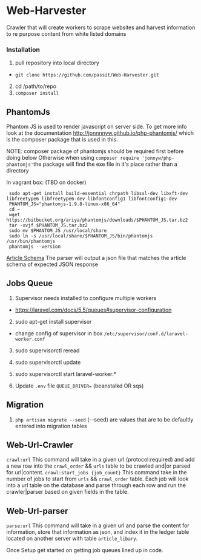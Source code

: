 # Web-Harvester
Crawler that will create workers to scrape websites and harvest information to re purpose content from white listed domains

### Installation
1. pull repository into local directory
  - `git clone https://github.com/passit/Web-Harvester.git`
2. cd /path/to/repo
3. `composer install`

## PhantomJs
Phantom JS is used to render javascript on server side. To get more info look at the documentation http://jonnnnyw.github.io/php-phantomjs/ which is the composer package that is used in this.

NOTE: composer package of phantomjs should be required first before doing below
Otherwise when using `composer require 'jonnyw/php-phantomjs'`the package will find the exe file in it's place rather than a directory

In vagrant box: (TBD on docker)
```
 sudo apt-get install build-essential chrpath libssl-dev libxft-dev libfreetype6 libfreetype6-dev libfontconfig1 libfontconfig1-dev
 PHANTOM_JS="phantomjs-1.9.8-linux-x86_64"
 cd ~
 wget https://bitbucket.org/ariya/phantomjs/downloads/$PHANTOM_JS.tar.bz2
 tar -xvjf $PHANTOM_JS.tar.bz2
 sudo mv $PHANTOM_JS /usr/local/share
 sudo ln -s /usr/local/share/$PHANTOM_JS/bin/phantomjs /usr/bin/phantomjs
 phantomjs --version
 ```

[Article Schema](https://sntmedia.atlassian.net/wiki/spaces/DCU/pages/208928769/JSON+schemas)
The parser will output a json file that matches the article schema of expected JSON response

## Jobs Queue
1. Supervisor needs installed to configure multiple workers
  - https://laravel.com/docs/5.5/queues#supervisor-configuration
2. sudo apt-get install supervisor
  - change config of supervisor in box `/etc/supervisor/conf.d/laravel-worker.conf`
3. sudo supervisorctl reread
4. sudo supervisorctl update
5. sudo supervisorctl start laravel-worker:*

6. Update `.env` file `QUEUE_DRIVER=` (beanstalkd OR sqs)

## Migration
1. `php artisan migrate --seed` (--seed) are values that are to be defaultly entered into migration tables

## Web-Url-Crawler
`crawl:url` This command will take in a given url (protocol:required) and add a new row into the `crawl_order` && `urls` table to be crawled and|or parsed for url|content.
`crawl:start_jobs {job_count}` This command take in the number of jobs to start from `urls` && `crawl_order` table.  Each job will look into a url table on the database and parse through each row and run the crawler|parser based on given fields in the table.

## Web-Url-parser
`parse:url` This command will take in a given url and parse the content for information, store that information as json, and index it in the ledger table located on another server with table `article_libary`.

Once Setup get started on getting job queues lined up in code.

